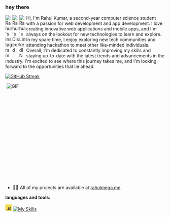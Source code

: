 ### hey there 
<a href="https://www.instagram.com/_rahul___/">
  <img align="left" alt="Rahul's Instagram" width="22px" src="https://raw.githubusercontent.com/hussainweb/hussainweb/main/icons/instagram.png" />
</a>
<a href="https://discord.com/users/Toshiro#5916">
  <img align="left" alt="Rahul's Discord" width="22px" src="https://raw.githubusercontent.com/peterthehan/peterthehan/master/assets/discord.svg" />
</a>
<a href="https://www.linkedin.com/in/rahul-kumar-0166a2225/">
  <img align="left" alt="Rahul's LinkedIN" width="22px" src="https://raw.githubusercontent.com/peterthehan/peterthehan/master/assets/linkedin.svg" />
  </a>




Hi, I'm Rahul Kumar, a second-year computer science student with a passion for web development and app development. I love creating innovative web applications and mobile apps, and I'm always on the lookout for new technologies to learn and explore.
In my spare time, I enjoy exploring new tech communities and attending hackathon to meet other like-minded individuals. 
Overall, I'm dedicated to constantly improving my skills and staying up-to-date with the latest trends and advancements in the industry. I'm excited to see where this journey takes me, and I'm looking forward to the opportunities that lie ahead.

[![GitHub Streak](https://github-readme-streak-stats.herokuapp.com?user=CrisPBacon84&theme=dark)](https://git.io/streak-stats)

  <img align="right" alt="GIF" src="https://user-images.githubusercontent.com/99110166/230390322-1f943883-1417-402f-b0ad-99c0be39901f.gif" width="500" height="320" />

- 👨‍💻 All of my projects are available at [rahulmega.me](https://rahulmega.me/)



**languages and tools:**  

<code><img height="20" src="https://raw.githubusercontent.com/github/explore/80688e429a7d4ef2fca1e82350fe8e3517d3494d/topics/javascript/javascript.png"></code>
[![My Skills](https://skillicons.dev/icons?i=html,css)](https://skillicons.dev)










